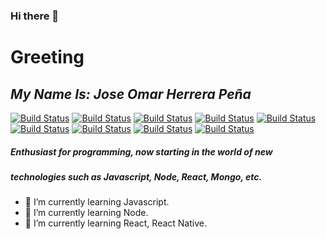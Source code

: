### Hi there 👋

# Greeting
## _My Name Is: Jose Omar Herrera Peña_

[![Build Status](https://img.icons8.com/color/96/000000/javascript--v1.png)](https://developer.mozilla.org/es/docs/Web/JavaScript) [![Build Status](https://img.icons8.com/color/2x/nodejs.png)](https://nodejs.org/es/)  [![Build Status](https://img.icons8.com/color/2x/html-5.png)](https://www.w3.org/html/logo/) 
[![Build Status](https://img.icons8.com/color/96/000000/bootstrap.png)](https://www.w3.org/html/logo/) [![Build Status](https://img.icons8.com/color/96/000000/react-native.png)](https://www.w3.org/html/logo/) [![Build Status](https://img.icons8.com/color/96/000000/css3.png)](https://www.w3.org/html/logo/) 
[![Build Status](https://img.icons8.com/color/96/000000/mongodb.png)](https://www.w3.org/html/logo/) [![Build Status](https://img.icons8.com/color/96/000000/graphql.png)](https://www.w3.org/html/logo/) [![Build Status](https://img.icons8.com/color/96/000000/firebase.png)](https://www.w3.org/html/logo/) 

##### Enthusiast for programming, now starting in the world of new
##### technologies such as Javascript, Node, React, Mongo, etc.

- 🌱 I’m currently learning Javascript.
- 🌱 I’m currently learning Node.
- 🌱 I’m currently learning React, React Native.
